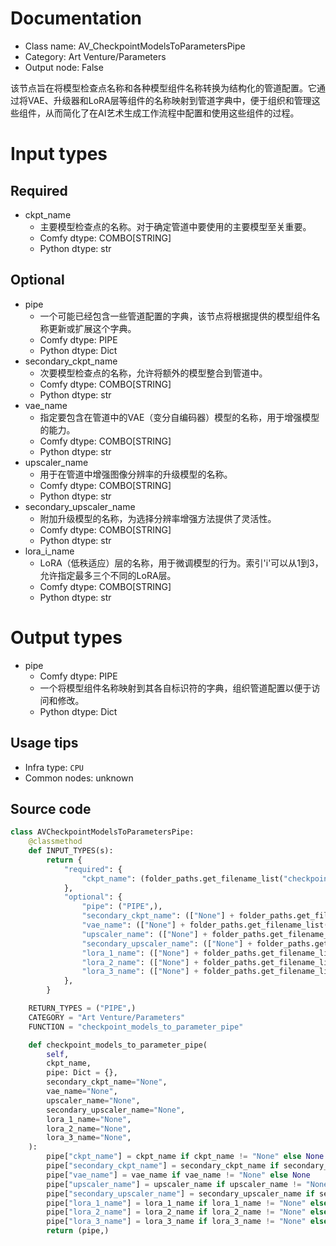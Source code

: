 
# Documentation
- Class name: AV_CheckpointModelsToParametersPipe
- Category: Art Venture/Parameters
- Output node: False

该节点旨在将模型检查点名称和各种模型组件名称转换为结构化的管道配置。它通过将VAE、升级器和LoRA层等组件的名称映射到管道字典中，便于组织和管理这些组件，从而简化了在AI艺术生成工作流程中配置和使用这些组件的过程。

# Input types
## Required
- ckpt_name
    - 主要模型检查点的名称。对于确定管道中要使用的主要模型至关重要。
    - Comfy dtype: COMBO[STRING]
    - Python dtype: str
## Optional
- pipe
    - 一个可能已经包含一些管道配置的字典，该节点将根据提供的模型组件名称更新或扩展这个字典。
    - Comfy dtype: PIPE
    - Python dtype: Dict
- secondary_ckpt_name
    - 次要模型检查点的名称，允许将额外的模型整合到管道中。
    - Comfy dtype: COMBO[STRING]
    - Python dtype: str
- vae_name
    - 指定要包含在管道中的VAE（变分自编码器）模型的名称，用于增强模型的能力。
    - Comfy dtype: COMBO[STRING]
    - Python dtype: str
- upscaler_name
    - 用于在管道中增强图像分辨率的升级模型的名称。
    - Comfy dtype: COMBO[STRING]
    - Python dtype: str
- secondary_upscaler_name
    - 附加升级模型的名称，为选择分辨率增强方法提供了灵活性。
    - Comfy dtype: COMBO[STRING]
    - Python dtype: str
- lora_i_name
    - LoRA（低秩适应）层的名称，用于微调模型的行为。索引'i'可以从1到3，允许指定最多三个不同的LoRA层。
    - Comfy dtype: COMBO[STRING]
    - Python dtype: str

# Output types
- pipe
    - Comfy dtype: PIPE
    - 一个将模型组件名称映射到其各自标识符的字典，组织管道配置以便于访问和修改。
    - Python dtype: Dict


## Usage tips
- Infra type: `CPU`
- Common nodes: unknown


## Source code
```python
class AVCheckpointModelsToParametersPipe:
    @classmethod
    def INPUT_TYPES(s):
        return {
            "required": {
                "ckpt_name": (folder_paths.get_filename_list("checkpoints"),),
            },
            "optional": {
                "pipe": ("PIPE",),
                "secondary_ckpt_name": (["None"] + folder_paths.get_filename_list("checkpoints"),),
                "vae_name": (["None"] + folder_paths.get_filename_list("vae"),),
                "upscaler_name": (["None"] + folder_paths.get_filename_list("upscale_models"),),
                "secondary_upscaler_name": (["None"] + folder_paths.get_filename_list("upscale_models"),),
                "lora_1_name": (["None"] + folder_paths.get_filename_list("loras"),),
                "lora_2_name": (["None"] + folder_paths.get_filename_list("loras"),),
                "lora_3_name": (["None"] + folder_paths.get_filename_list("loras"),),
            },
        }

    RETURN_TYPES = ("PIPE",)
    CATEGORY = "Art Venture/Parameters"
    FUNCTION = "checkpoint_models_to_parameter_pipe"

    def checkpoint_models_to_parameter_pipe(
        self,
        ckpt_name,
        pipe: Dict = {},
        secondary_ckpt_name="None",
        vae_name="None",
        upscaler_name="None",
        secondary_upscaler_name="None",
        lora_1_name="None",
        lora_2_name="None",
        lora_3_name="None",
    ):
        pipe["ckpt_name"] = ckpt_name if ckpt_name != "None" else None
        pipe["secondary_ckpt_name"] = secondary_ckpt_name if secondary_ckpt_name != "None" else None
        pipe["vae_name"] = vae_name if vae_name != "None" else None
        pipe["upscaler_name"] = upscaler_name if upscaler_name != "None" else None
        pipe["secondary_upscaler_name"] = secondary_upscaler_name if secondary_upscaler_name != "None" else None
        pipe["lora_1_name"] = lora_1_name if lora_1_name != "None" else None
        pipe["lora_2_name"] = lora_2_name if lora_2_name != "None" else None
        pipe["lora_3_name"] = lora_3_name if lora_3_name != "None" else None
        return (pipe,)

```
